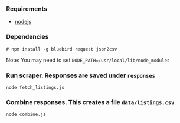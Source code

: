 ### Requirements

* [nodejs](http://nodejs.org/)

### Dependencies
```
# npm install -g bluebird request json2csv
```

Note: You may need to set `NODE_PATH=/usr/local/lib/node_modules`
### Run scraper. Responses are saved under `responses`
```
node fetch_listings.js
```

### Combine responses. This creates a file `data/listings.csv`
```
node combine.js
```
